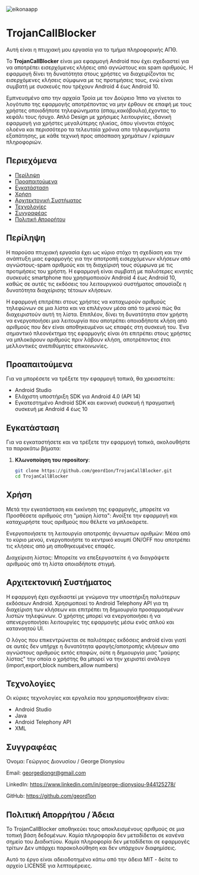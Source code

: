 ![eikonaapp](https://github.com/user-attachments/assets/1c92cde8-4159-4065-b656-5a7423ba56f5)
# TrojanCallBlocker

Αυτή είναι η πτυχιακή μου εργασία για το τμήμα πληροφορικής ΑΠΘ.

Το **TrojanCallBlocker** είναι μια εφαρμογή Android που έχει σχεδιαστεί για να αποτρέπει εισερχόμενες κλήσεις από αγνώστους και spam αριθμούς. Η εφαρμογή δίνει τη δυνατότητα στους χρήστες να διαχειρίζονται τις εισερχόμενες κλήσεις σύμφωνα με τις προτιμήσεις τους, ενώ είναι συμβατή με συσκευές που τρέχουν Android 4 έως Android 10.

Εμπνευσμένο απο την αρχαία Τροία με τον Δούρειο Ίππο να γίνεται το λογότυπο της εφαρμογής αποτρέποντας να μην έρθουν σε επαφή με τους χρήστες οποιοδήποτε τηλεφώνηματα (σπαμ,κακόβουλα),έχοντας το κεφάλι τους ήσυχο.
Απλό Design με χρήσιμες λειτουργίες, ιδανική εφαρμογή για χρήστες μεγαλύτερης ηλικίας, όπου γίνονται στόχος ολοένα και περισσότερο τα τελευταία χρόνια απο τηλεφωνήματα εξαπάτησης, με κάθε τεχνική προς απόσπαση χρημάτων / κρίσιμων πληροφοριών. 

## Περιεχόμενα

- [Περίληψη](#περίληψη)
- [Προαπαιτούμενα](#προαπαιτούμενα)
- [Εγκατάσταση](#εγκατάσταση)
- [Χρήση](#χρήση)
- [Αρχιτεκτονική Συστήματος](#αρχιτεκτονική-συστήματος)
- [Τεχνολογίες](#τεχνολογίες)
- [Συγγραφέας](#συγγραφέας)
- [Πολιτική Απορρήτου](#πολιτική-απορρήτου--άδεια)

## Περίληψη

Η παρούσα πτυχιακή εργασία έχει ως κύριο στόχο τη σχεδίαση και την ανάπτυξη μιας εφαρμογής για την αποτροπή εισερχόμενων κλήσεων από αγνώστους-spam αριθμούς και τη διαχείρισή τους σύμφωνα με τις προτιμήσεις του χρήστη. Η εφαρμογή είναι συμβατή με παλιότερες κινητές συσκευές smartphone που χρησιμοποιούν Android 4 έως Android 10, καθώς σε αυτές τις εκδόσεις του λειτουργικού συστήματος απουσίαζε η δυνατότητα διαχείρισης τέτοιων κλήσεων.

Η εφαρμογή επιτρέπει στους χρήστες να καταχωρούν αριθμούς τηλεφώνων σε μια λίστα και να επιλέγουν μέσα από το μενού πώς θα διαχειριστούν αυτή τη λίστα. Επιπλέον, δίνει τη δυνατότητα στον χρήστη να ενεργοποιήσει μια λειτουργία που αποτρέπει οποιαδήποτε κλήση από αριθμούς που δεν είναι αποθηκευμένοι ως επαφές στη συσκευή του. Ένα σημαντικό πλεονέκτημα της εφαρμογής είναι ότι επιτρέπει στους χρήστες να μπλοκάρουν αριθμούς πριν λάβουν κλήση, αποτρέποντας έτσι μελλοντικές ανεπιθύμητες επικοινωνίες.

## Προαπαιτούμενα

Για να μπορέσετε να τρέξετε την εφαρμογή τοπικά, θα χρειαστείτε:

- Android Studio
- Ελάχιστη υποστήριξη SDK για Android 4.0 (API 14)
- Εγκατεστημένο Android SDK και εικονική συσκευή ή πραγματική συσκευή με Android 4 έως 10

## Εγκατάσταση

Για να εγκαταστήσετε και να τρέξετε την εφαρμογή τοπικά, ακολουθήστε τα παρακάτω βήματα:

1. **Κλωνοποίηση του repository**:
   ```bash
   git clone https://github.com/geord1on/TrojanCallBlocker.git
   cd TrojanCallBlocker
   
## Χρήση

Μετά την εγκατάσταση και εκκίνηση της εφαρμογής, μπορείτε να
Προσθέσετε αριθμούς στη "μαύρη λίστα":
Ανοίξτε την εφαρμογή και καταχωρήστε τους αριθμούς που θέλετε να μπλοκάρετε.


Ενεργοποιήσετε τη λειτουργία αποτροπής άγνωστων αριθμών:
Μέσα από το κύριο μενού, ενεργοποιήστε το κεντρικό κουμπί ON/OFF που αποτρέπει τις κλήσεις από μη αποθηκευμένες επαφές.


Διαχείριση λίστας: 
Μπορείτε να επεξεργαστείτε ή να διαγράψετε αριθμούς από τη λίστα οποιαδήποτε στιγμή.

## Αρχιτεκτονική Συστήματος

Η εφαρμογή έχει σχεδιαστεί με γνώμονα την υποστήριξη παλιότερων εκδόσεων Android. Χρησιμοποιεί το Android Telephony API για τη διαχείριση των κλήσεων και επιτρέπει τη δημιουργία προσαρμοσμένων λιστών τηλεφώνων. Ο χρήστης μπορεί να ενεργοποιήσει ή να απενεργοποιήσει λειτουργίες της εφαρμογής μέσω ενός απλού και κατανοητού UI.

Ο λόγος που επικεντρώνεται σε παλιότερες εκδόσεις android είναι γιατί σε αυτές δεν υπήρχε η δυνατότητα φραγής/αποτροπής κλήσεων απο αγνώστους αριθμούς εκτός επαφών, ούτε η δημιουργία μιας "μαύρης λίστας" την οποία ο χρήστης θα μπορεί να την χειριστεί ανάλογα (import,export,block numbers,allow numbers)

## Τεχνολογίες
Οι κύριες τεχνολογίες και εργαλεία που χρησιμοποιήθηκαν είναι:

- Android Studio
- Java
- Android Telephony API
- XML

## Συγγραφέας

Όνομα: Γεώργιος Διονυσίου / George Dionysiou

Email: georgediongr@gmail.com

LinkedIn: https://www.linkedin.com/in/george-dionysiou-944125278/

GitHub: https://github.com/geord1on

## Πολιτική Απορρήτου / Άδεια

Το TrojanCallBlocker αποθηκεύει τους αποκλεισμένους αριθμούς σε μια τοπική βάση δεδομένων.
Καμία πληροφορία δεν μεταδίδεται σε κανένα σημείο του Διαδικτύου. 
Καμία πληροφορία δεν μεταδίδεται σε εφαρμογές τρίτων
Δεν υπάρχει παρακολούθηση και δεν υπάρχουν διαφημίσεις. 

Αυτό το έργο είναι αδειοδοτημένο κάτω από την άδεια MIT - δείτε το αρχείο LICENSE για λεπτομέρειες.
